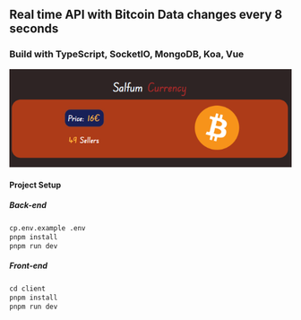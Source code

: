 ## Real time API with Bitcoin Data changes every 8 seconds

### Build with TypeScript, SocketIO, MongoDB, Koa, Vue


![alt text](./client/public/app.png)

#### Project Setup

##### Back-end

```
cp.env.example .env
pnpm install
pnpm run dev
```

##### Front-end

```
cd client
pnpm install
pnpm run dev
```
